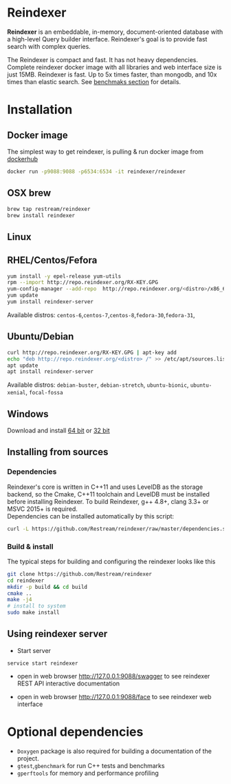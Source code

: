 # Reindexer

**Reindexer** is an embeddable, in-memory, document-oriented database with a high-level Query builder interface.
Reindexer's goal is to provide fast search with complex queries.

The Reindexer is compact and fast. It has not heavy dependencies. Complete reindexer docker image with all libraries and web interface size is just 15MB.
Reindexer is fast. Up to 5x times faster, than mongodb, and 10x times than elastic search. See [benchmaks section](../benchmarks) for details.

# Installation

## Docker image

The simplest way to get reindexer, is pulling & run docker image from [dockerhub](https://hub.docker.com/r/reindexer/reindexer/)

````bash
docker run -p9088:9088 -p6534:6534 -it reindexer/reindexer
````

## OSX brew

````bash
brew tap restream/reindexer
brew install reindexer
````

## Linux

## RHEL/Centos/Fefora
````bash
yum install -y epel-release yum-utils
rpm --import http://repo.reindexer.org/RX-KEY.GPG
yum-config-manager --add-repo  http://repo.reindexer.org/<distro>/x86_64/
yum update
yum install reindexer-server
````

Available distros: `centos-6`,`centos-7`,`centos-8`,`fedora-30`,`fedora-31`,


## Ubuntu/Debian

````bash
curl http://repo.reindexer.org/RX-KEY.GPG | apt-key add
echo "deb http://repo.reindexer.org/<distro> /" >> /etc/apt/sources.list
apt update
apt install reindexer-server
````

Available distros: `debian-buster`, `debian-stretch`, `ubuntu-bionic`, `ubuntu-xenial`, `focal-fossa`


## Windows

Download and install [64 bit](http://www.reindexer.org/dist/reindexer_server-win64.exe) or [32 bit](http://www.reindexer.org/dist/reindexer_server-win32.exe) 

## Installing from sources

### Dependencies

Reindexer's core is written in C++11 and uses LevelDB as the storage backend, so the Cmake, C++11 toolchain and LevelDB must be installed before installing Reindexer.  To build Reindexer, g++ 4.8+, clang 3.3+ or MSVC 2015+ is required.  
Dependencies can be installed automatically by this script:

```bash
curl -L https://github.com/Restream/reindexer/raw/master/dependencies.sh | bash -s
```

### Build & install

The typical steps for building and configuring the reindexer looks like this

````bash
git clone https://github.com/Restream/reindexer
cd reindexer
mkdir -p build && cd build
cmake ..
make -j4
# install to system
sudo make install
````

## Using reindexer server

- Start server
```
service start reindexer
```
- open in web browser http://127.0.0.1:9088/swagger  to see reindexer REST API interactive documentation

- open in web browser http://127.0.0.1:9088/face to see reindexer web interface


# Optional dependencies

- `Doxygen` package is also required for building a documentation of the project.
- `gtest`,`gbenchmark` for run C++ tests and benchmarks
- `gperftools` for memory and performance profiling
